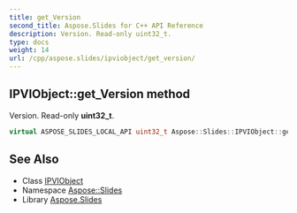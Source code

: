 ```yaml
---
title: get_Version
second_title: Aspose.Slides for C++ API Reference
description: Version. Read-only uint32_t.
type: docs
weight: 14
url: /cpp/aspose.slides/ipviobject/get_version/
---
```

## IPVIObject::get_Version method


Version. Read-only **uint32_t**.

```cpp
virtual ASPOSE_SLIDES_LOCAL_API uint32_t Aspose::Slides::IPVIObject::get_Version()=0
```

## See Also

* Class [IPVIObject](../)
* Namespace [Aspose::Slides](../../)
* Library [Aspose.Slides](../../../)
